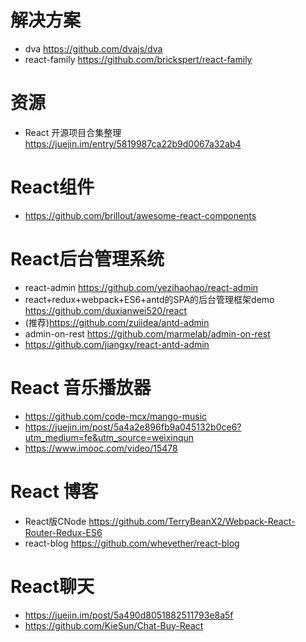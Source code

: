 # 解决方案

- dva <https://github.com/dvajs/dva>
- react-family <https://github.com/brickspert/react-family>

# 资源

- React 开源项目合集整理 <https://juejin.im/entry/5819987ca22b9d0067a32ab4>

# React组件

- <https://github.com/brillout/awesome-react-components>

# React后台管理系统

- react-admin <https://github.com/yezihaohao/react-admin>
- react+redux+webpack+ES6+antd的SPA的后台管理框架demo <https://github.com/duxianwei520/react>
- (推荐)<https://github.com/zuiidea/antd-admin>
- admin-on-rest <https://github.com/marmelab/admin-on-rest>
- <https://github.com/jiangxy/react-antd-admin>

# React 音乐播放器

- <https://github.com/code-mcx/mango-music>
- <https://juejin.im/post/5a4a2e896fb9a045132b0ce6?utm_medium=fe&utm_source=weixinqun>
- <https://www.imooc.com/video/15478>

# React 博客

- React版CNode <https://github.com/TerryBeanX2/Webpack-React-Router-Redux-ES6>
- react-blog <https://github.com/whevether/react-blog>

# React聊天

- <https://juejin.im/post/5a490d8051882511793e8a5f>
- <https://github.com/KieSun/Chat-Buy-React>
